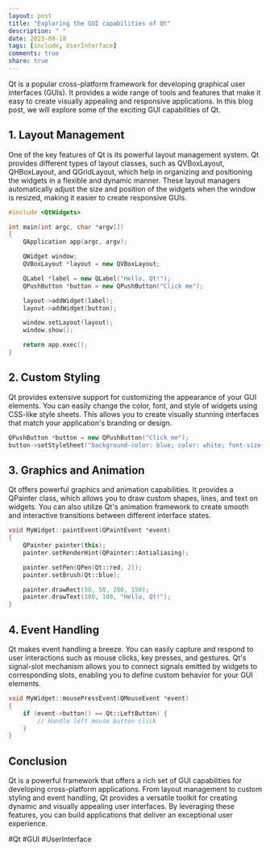 ```yaml
---
layout: post
title: "Exploring the GUI capabilities of Qt"
description: " "
date: 2023-09-18
tags: [include, UserInterface]
comments: true
share: true
---
```


Qt is a popular cross-platform framework for developing graphical user interfaces (GUIs). It provides a wide range of tools and features that make it easy to create visually appealing and responsive applications. In this blog post, we will explore some of the exciting GUI capabilities of Qt.

## 1. Layout Management

One of the key features of Qt is its powerful layout management system. Qt provides different types of layout classes, such as QVBoxLayout, QHBoxLayout, and QGridLayout, which help in organizing and positioning the widgets in a flexible and dynamic manner. These layout managers automatically adjust the size and position of the widgets when the window is resized, making it easier to create responsive GUIs.

```cpp
#include <QtWidgets>

int main(int argc, char *argv[])
{
    QApplication app(argc, argv);

    QWidget window;
    QVBoxLayout *layout = new QVBoxLayout;

    QLabel *label = new QLabel("Hello, Qt!");
    QPushButton *button = new QPushButton("Click me");

    layout->addWidget(label);
    layout->addWidget(button);

    window.setLayout(layout);
    window.show();

    return app.exec();
}
```

## 2. Custom Styling

Qt provides extensive support for customizing the appearance of your GUI elements. You can easily change the color, font, and style of widgets using CSS-like style sheets. This allows you to create visually stunning interfaces that match your application's branding or design.

```cpp
QPushButton *button = new QPushButton("Click me");
button->setStyleSheet("background-color: blue; color: white; font-size: 20px;");
```

## 3. Graphics and Animation

Qt offers powerful graphics and animation capabilities. It provides a QPainter class, which allows you to draw custom shapes, lines, and text on widgets. You can also utilize Qt's animation framework to create smooth and interactive transitions between different interface states.

```cpp
void MyWidget::paintEvent(QPaintEvent *event)
{
    QPainter painter(this);
    painter.setRenderHint(QPainter::Antialiasing);

    painter.setPen(QPen(Qt::red, 2));
    painter.setBrush(Qt::blue);

    painter.drawRect(50, 50, 200, 150);
    painter.drawText(100, 100, "Hello, Qt!");
}
```

## 4. Event Handling

Qt makes event handling a breeze. You can easily capture and respond to user interactions such as mouse clicks, key presses, and gestures. Qt's signal-slot mechanism allows you to connect signals emitted by widgets to corresponding slots, enabling you to define custom behavior for your GUI elements.

```cpp
void MyWidget::mousePressEvent(QMouseEvent *event)
{
    if (event->button() == Qt::LeftButton) {
        // Handle left mouse button click
    }
}
```

## Conclusion

Qt is a powerful framework that offers a rich set of GUI capabilities for developing cross-platform applications. From layout management to custom styling and event handling, Qt provides a versatile toolkit for creating dynamic and visually appealing user interfaces. By leveraging these features, you can build applications that deliver an exceptional user experience.

#Qt #GUI #UserInterface